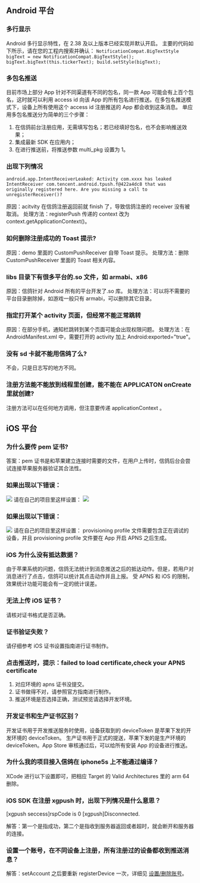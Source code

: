 ##  Android 平台

### 多行显示
Android 多行显示特性，在 2.38 及以上版本已经实现并默认开启。 主要的代码如下所示，请在您的工程内搜索并确认： `NotificationCompat.BigTextStyle bigText = new NotificationCompat.BigTextStyle();`
`bigText.bigText(this.tickerText); build.setStyle(bigText);`

### 多包名推送
目前市场上部分 App 针对不同渠道有不同的包名，同一款 App 可能会有上百个包名，这时就可以利用 access id 向该 App 的所有包名进行推送。在多包名推送模式下，设备上所有使用这个 access id 注册推送的 App 都会收到这条消息。 单应用多包名推送分为简单的三个步骤：

1) 在信鸽前台注册应用，无需填写包名；若已经填好包名，也不会影响推送效果；
2) 集成最新 SDK 在应用内；
3) 在进行推送前，将推送参数 multi_pkg 设置为 1。

### 出现下列情况

```
android.app.IntentReceiverLeaked: Activity com.xxxx has leaked IntentReceiver com.tencent.android.tpush.f@422a4dc8 that was originally registered here. Are you missing a call to unregisterReceiver()?
```
原因：acitvity 在信鸽注册返回前就 finish 了，导致信鸽注册的 receiver 没有被取消。
处理方法：registerPush 传递的 context 改为 context.getApplicationContext()。

### 如何删除注册成功的 Toast 提示?

原因：demo 里面的 CustomPushReceiver 自带 Toast 提示。
处理方法：删除 CustomPushReceiver 里面的 Toast 相关内容。

### libs 目录下有很多平台的.so 文件，如 armabi、x86

原因：信鸽针对 Android 所有的平台开发了.so 库。
处理方法：可以将不需要的平台目录删除掉，如游戏一般只有 armabi，可以删除其它目录。

### 指定打开某个 activity 页面，但经常不能正常跳转

原因：在部分手机，通知栏跳转到某个页面可能会出现权限问题。
处理方法：在 AndroidManifest.xml 中，需要打开的 activity 加上 Android:exported="true"。

### 没有 sd 卡就不能用信鸽了么?

不会，只是日志写的地方不同。

### 注册方法能不能放到线程里创建，能不能在 APPLICATON onCreate 里就创建?

注册方法可以在任何地方调用，但注意要传递 applicationContext 。

## iOS 平台

### 为什么要传 pem 证书?

答案：pem 证书是和苹果建立连接时需要的文件，在用户上传时，信鸽后台会尝试连接苹果服务器验证其合法性。

### 如果出现以下错误：
![](http://imgcache.tce.fsphere.cn/static/mc.qcloudimg.com/static/img/af6242c39daa43c033722e7e74842a79/image.png)
请在自己的项目里这样设置：
![](http://imgcache.tce.fsphere.cn/static/mc.qcloudimg.com/static/img/63a02331e81edbaa5c9a4f179d828e98/image.png)

### 如果出现以下错误：
![](http://imgcache.tce.fsphere.cn/static/mc.qcloudimg.com/static/img/ee63d1718366a4023563145e1616c0c9/image.png)
请在自己的项目里这样设置：
provisioning profile 文件需要包含正在调试的设备，并且 provisioning profile 文件要在 App 开启 APNS 之后生成。

### iOS 为什么没有抵达数据？
由于苹果系统的问题，信鸽无法统计到消息推送之后的抵达动作。但是，若用户对消息进行了点击，信鸽可以统计其点击动作并且上报。
受 APNS 和 iOS 的限制，效果统计功能可能会有一定的统计误差。

### 无法上传 iOS 证书？
请核对证书格式是否正确。

### 证书验证失败？
请仔细参考 iOS 证书设置指南进行证书制作。

### 点击推送时，提示：failed to load certificate,check your APNS certificate

1) 对应环境的 apns 证书没提交。
2) 证书做得不对，请参照官方指南进行制作。
3) 推送环境是否选择正确，测试预览请选择开发环境。

### 开发证书和生产证书区别？ 
开发证书用于开发推送服务时使用，设备获取到的 deviceToken 是苹果下发的开发环境的 deviceToken。
生产证书用于正式的提送，苹果下发的是生产环境的 deviceToken。App Store 审核通过后，可以给所有安装 App 的设备进行推送。

### 为什么我的项目接入信鸽在 iphone5s 上不能通过编译？
XCode 进行以下设置即可，把相应 Target 的 Valid Architectures 里的 arm 64 删除。

### iOS SDK 在注册 xgpush 时，出现下列情况是什么意思？

[xgpush seccess]rspCode is 0
[xgpush]Disconnected.

解答：第一个是指成功，第二个是指收到服务器返回或者超时，就会断开和服务器的连接。

### 设置一个账号，在不同设备上注册，所有注册过的设备都收到推送消息？

解答：setAccount 之后要重新 registerDevice 一次，详细见 [设置/删除账号](http://tce.fsphere.cn/document/product/548/13271#.E8.AE.BE.E7.BD.AE.2F.E5.88.A0.E9.99.A4.E8.B4.A6.E5.8F.B7)。

